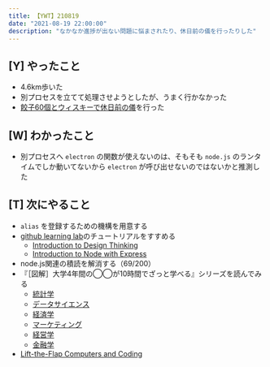 ```yaml
---
title: 【YWT】210819
date: "2021-08-19 22:00:00"
description: "なかなか進捗が出ない問題に悩まされたり、休日前の儀を行ったりした"
---
```


## [Y] やったこと

- 4.6km歩いた
- 別プロセスを立てて処理させようとしたが、うまく行かなかった
- [餃子60個とウィスキーで休日前の儀](https://twitter.com/camomile_cafe/status/1428318259057631232)を行った

## [W] わかったこと

- 別プロセスへ `electron` の関数が使えないのは、そもそも `node.js` のランタイムでしか動いてないから `electron` が呼び出せないのではないかと推測した

## [T] 次にやること

- `alias` を登録するための機構を用意する
- [github learning lab](https://lab.github.com/githubtraining)のチュートリアルをすすめる
  - [Introduction to Design Thinking](https://lab.github.com/githubtraining/introduction-to-design-thinking)
  - [Introduction to Node with Express](https://lab.github.com/everydeveloper/introduction-to-node-with-express)
- node.js関連の積読を解消する（69/200）
- 『［図解］大学4年間の◯◯が10時間でざっと学べる』シリーズを読んでみる
  - [統計学](https://www.amazon.co.jp/dp/B07PXB4NN9)
  - [データサイエンス](https://www.amazon.co.jp/dp/B07XNW3TQM)
  - [経済学](https://www.amazon.co.jp/dp/B01KNLFHH6)
  - [マーケティング](https://www.amazon.co.jp/dp/B07BNC2SV3)
  - [経営学](https://www.amazon.co.jp/dp/B071SKDF3L)
  - [金融学](https://www.amazon.co.jp/dp/B07BB6Z7FW)
- [Lift-the-Flap Computers and Coding](https://www.amazon.co.jp/dp/1409591514)

<!-- https://twitter.com/camomile_cafe/status/1428663941178093575?s=20 -->
